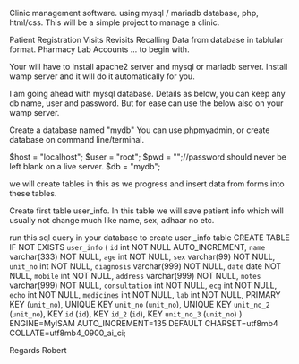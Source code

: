 Clinic management software.
using mysql / mariadb database, php, html/css.
This will be a simple project to manage a clinic.

Patient Registration
Visits
Revisits
Recalling Data from database in tablular format.
Pharmacy
Lab
Accounts ... to begin with.

Your will have to install apache2 server and mysql or mariadb server. 
Install wamp server and it will do it automatically for you.

I am going ahead with mysql database.
Details as below, you can keep any db name, user and password. But for ease can use the below also
on your wamp server.

Create a database named "mydb"
You can use phpmyadmin, or create database on command line/terminal.

$host = "localhost";
$user = "root";
$pwd = "";//password should never be left blank on a live server.
$db = "mydb";

we will create tables in this as we progress and insert data from forms into these tables.

 
Create first table user_info.
In this table we will save patient info which will usually not change much like name, sex, adhaar no etc.

run this sql query in your database to create user _info table
CREATE TABLE IF NOT EXISTS `user_info` (
  `id` int NOT NULL AUTO_INCREMENT,
  `name` varchar(333) NOT NULL,
  `age` int NOT NULL,
  `sex` varchar(99) NOT NULL,
  `unit_no` int NOT NULL,
  `diagnosis` varchar(999) NOT NULL,
  `date` date NOT NULL,
  `mobile` int NOT NULL,
  `address` varchar(999) NOT NULL,
  `notes` varchar(999) NOT NULL,
  `consultation` int NOT NULL,
  `ecg` int NOT NULL,
  `echo` int NOT NULL,
  `medicines` int NOT NULL,
  `lab` int NOT NULL,
  PRIMARY KEY (`unit_no`),
  UNIQUE KEY `unit_no` (`unit_no`),
  UNIQUE KEY `unit_no_2` (`unit_no`),
  KEY `id` (`id`),
  KEY `id_2` (`id`),
  KEY `unit_no_3` (`unit_no`)
) ENGINE=MyISAM AUTO_INCREMENT=135 DEFAULT CHARSET=utf8mb4 COLLATE=utf8mb4_0900_ai_ci;



Regards
Robert
